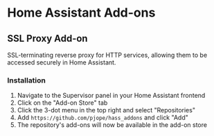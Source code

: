 # Home Assistant Add-ons

## SSL Proxy Add-on

SSL-terminating reverse proxy for HTTP services, allowing them to be accessed securely in Home Assistant.

### Installation

1. Navigate to the Supervisor panel in your Home Assistant frontend
2. Click on the "Add-on Store" tab
3. Click the 3-dot menu in the top right and select "Repositories"
4. Add `https://github.com/pjope/hass_addons` and click "Add"
5. The repository's add-ons will now be available in the add-on store
